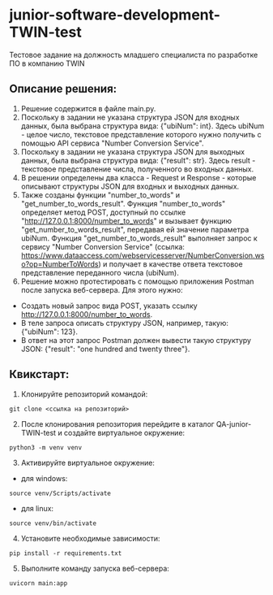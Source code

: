 # junior-software-development-TWIN-test
Тестовое задание на должность младшего специалиста по разработке ПО в компанию TWIN

## Описание решения:
1. Решение содержится в файле main.py.
2. Поскольку в задании не указана структура JSON для входных данных, была выбрана структура вида: {"ubiNum": int}. Здесь ubiNum - целое число, текстовое представление которого нужно получить с помощью API сервиса "Number Conversion Service".
3. Поскольку в задании не указана структура JSON для выходных данных, была выбрана структура вида: {"result": str}. Здесь result - текстовое представление числа, полученного во входных данных.
4. В решении определены два класса - Request и Response - которые описывают структуры JSON для входных и выходных данных.
5. Также созданы функции "number_to_words" и "get_number_to_words_result". Функция "number_to_words" определяет метод POST, доступный по ссылке "http://127.0.0.1:8000/number_to_words" и вызывает функцию "get_number_to_words_result", передавая ей значение параметра ubiNum. Функция "get_number_to_words_result" выполняет запрос к сервису "Number Conversion Service" (ссылка: https://www.dataaccess.com/webservicesserver/NumberConversion.wso?op=NumberToWords) и получает в качестве ответа текстовое представление переданного числа (ubiNum).
6. Решение можно протестировать с помощью приложения Postman после запуска веб-сервера. Для этого нужно:
- Создать новый запрос вида POST, указать ссылку http://127.0.0.1:8000/number_to_words.
- В теле запроса описать структуру JSON, например, такую: {"ubiNum": 123}. 
- В ответ на этот запрос Postman должен вывести такую структуру JSON: {"result": "one hundred and twenty three"}.

## Квикстарт:
1. Клонируйте репозиторий командой:
```
git clone <ссылка на репозиторий>
```
2. После клонирования репозитория перейдите в каталог QA-junior-TWIN-test и создайте виртуальное окружение:
```
python3 -m venv venv
```
3. Активируйте виртуальное окружение:
- для windows:
```
source venv/Scripts/activate
```
- для linux:
```
source venv/bin/activate
```
4. Установите необходимые зависимости:
```
pip install -r requirements.txt
```
5. Выполните команду запуска веб-сервера:
```
uvicorn main:app
```
